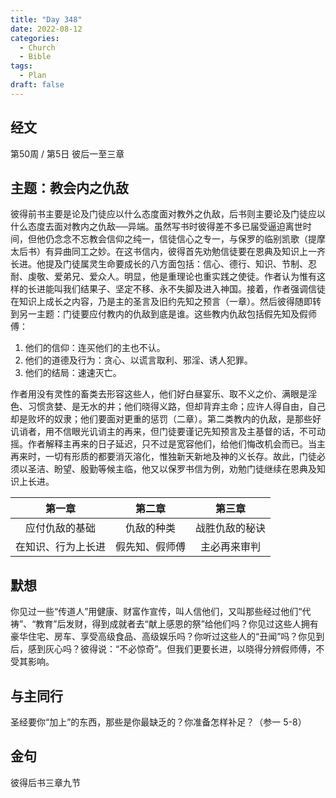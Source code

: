 ```yaml
---
title: "Day 348"
date: 2022-08-12
categories:
  - Church
  - Bible
tags:
  - Plan
draft: false
---
```


## 经文
第50周 / 第5日 彼后一至三章

## 主题：教会内之仇敌
彼得前书主要是论及门徒应以什么态度面对教外之仇敌，后书则主要论及门徒应以什么态度去面对教内之仇敌──异端。虽然写书时彼得差不多已届受逼迫离世时间，但他仍念念不忘教会信仰之纯一，信徒信心之专一，与保罗的临别凯歌（提摩太后书）有异曲同工之妙。在这书信内，彼得首先劝勉信徒要在恩典及知识上一齐长进。他提及门徒属灵生命要成长的八方面包括：信心、德行、知识、节制、忍耐、虔敬、爱弟兄、爱众人。明显，他是重理论也重实践之使徒。作者认为惟有这样的长进能叫我们结果子、坚定不移、永不失脚及进入神国。接着，作者强调信徒在知识上成长之内容，乃是主的圣言及旧约先知之预言（一章）。然后彼得随即转到另一主题：门徒要应付教内的仇敌到底是谁。这些教内仇敌包括假先知及假师傅：

1. 他们的信仰：连买他们的主也不认。
2. 他们的道德及行为：贪心、以谎言取利、邪淫、诱人犯罪。
3. 他们的结局：速速灭亡。

作者用没有灵性的畜类去形容这些人，他们好白昼宴乐、取不义之价、满眼是淫色、习惯贪婪、是无水的井；他们晓得义路，但却背弃主命；应许人得自由，自己却是败坏的奴隶；他们要面对更重的惩罚（二章）。第二类教内的仇敌，是那些好讥诮者，用不信眼光讥诮主的再来，但门徒要谨记先知预言及主基督的话，不可动摇。作者解释主再来的日子延迟，只不过是宽容他们，给他们悔改机会而已。当主再来时，一切有形质的都要消灭溶化，惟独新天新地及神的义长存。故此，门徒必须以圣洁、盼望、殷勤等候主临，他又以保罗书信为例，劝勉门徒继续在恩典及知识上长进。

|     第一章     |    第二章    |    第三章    |
|:-----------:|:---------:|:---------:|
|   应付仇敌的基础   |   仇敌的种类   |  战胜仇敌的秘诀  |
|  在知识、行为上长进  |  假先知、假师傅  |  主必再来审判   |

## 默想
你见过一些“传道人”用健康、财富作宣传，叫人信他们，又叫那些经过他们“代祷”、“教育”后发财，得到成就者去“献上感恩的祭”给他们吗？你见过这些人拥有豪华住宅、房车、享受高级食品、高级娱乐吗？你听过这些人的“丑闻”吗？你见到后，感到灰心吗？彼得说：“不必惊奇”。但我们更要长进，以晓得分辨假师傅，不受其影响。

## 与主同行
圣经要你“加上”的东西，那些是你最缺乏的？你准备怎样补足？（参一  5-8）

## 金句
彼得后书三章九节

[comment]: <> (## 附录)

